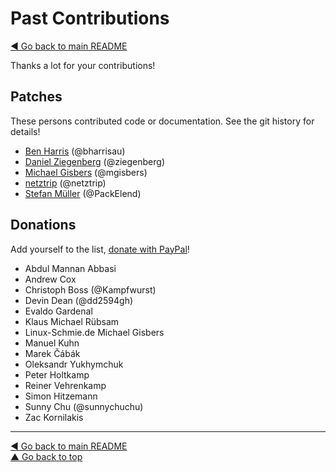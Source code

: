 Past Contributions
==================

[◀ Go back to main README](README.md)

Thanks a lot for your contributions!

## Patches

These persons contributed code or documentation. See the git history
for details!

* [Ben Harris](mailto:mail@bharr.is) (@bharrisau)
* [Daniel Ziegenberg](mailto:daniel@ziegenberg.at) (@ziegenberg)
* [Michael Gisbers](mailto:michael@gisbers.de) (@mgisbers)
* [netztrip](mailto:dave-tvg@netztrip.de) (@netztrip)
* [Stefan Müller](mailto:stefan.mueller.83@gmail.com) (@PackElend)

## Donations

Add yourself to the list,
[donate with PayPal](https://www.paypal.com/cgi-bin/webscr?cmd=_s-xclick&hosted_button_id=A4ZXBD6YS2W8J)!

* Abdul Mannan Abbasi
* Andrew Cox
* Christoph Boss (@Kampfwurst)
* Devin Dean (@dd2594gh)
* Evaldo Gardenal
* Klaus Michael Rübsam
* Linux-Schmie.de Michael Gisbers
* Manuel Kuhn
* Marek Čábák
* Oleksandr Yukhymchuk
* Peter Holtkamp
* Reiner Vehrenkamp
* Simon Hitzemann
* Sunny Chu (@sunnychuchu)
* Zac Kornilakis

---
[◀ Go back to main README](README.md)  
[▲ Go back to top](#top)
